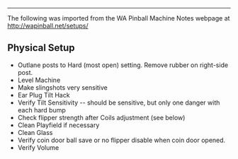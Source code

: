 ***
The following was imported from the WA Pinball Machine Notes webpage at http://wapinball.net/setups/
## Physical Setup
-   Outlane posts to Hard (most open) setting. Remove rubber on right-side post.
-   Level Machine
-   Make slingshots very sensitive
-   Ear Plug Tilt Hack
-   Verify Tilt Sensitivity -- should be sensitive, but only one danger with each hard bump
-   Check flipper strength after Coils adjustment (see below)
-   Clean Playfield if necessary
-   Clean Glass
-   Verify coin door ball save or no flipper disable when coin door opened.
-   Verify Volume
